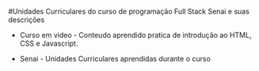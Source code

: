 #Unidades Curriculares do curso de programação Full Stack Senai e suas descrições 

- Curso em video - Conteudo aprendido pratica de introdução ao HTML, CSS e Javascript.

- Senai - Unidades Curriculares aprendidas durante o curso